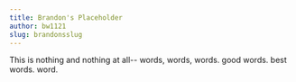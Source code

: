 ```yaml
---
title: Brandon's Placeholder
author: bw1121
slug: brandonsslug
---
```

This is nothing and nothing at all-- words, words, words. good words. best words. word.
